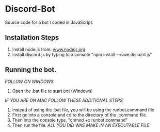 # Discord-Bot
Source code for a bot I coded in JavaScript.

Installation Steps
--------------------
1. Install node.js from: www.nodejs.org
2. Install discord.js by typing to a console "npm install --save discord.js"



Running the bot.
-------------------
*FOLLOW ON WINDOWS* 
1. Open the .bat file to start bot (Windows)

*IF YOU ARE ON MAC FOLLOW THESE ADDITIONAL STEPS*
1. Instead of using the .bat file, you will be using the runbot.command file.
2. First go into a console and cd to the directory of the .command file.
3. Then into the console type, "chmod +x runbot.command"
4. Then run the file.
*ALL YOU DID WAS MAKE IN AN EXECUTABLE FILE*


